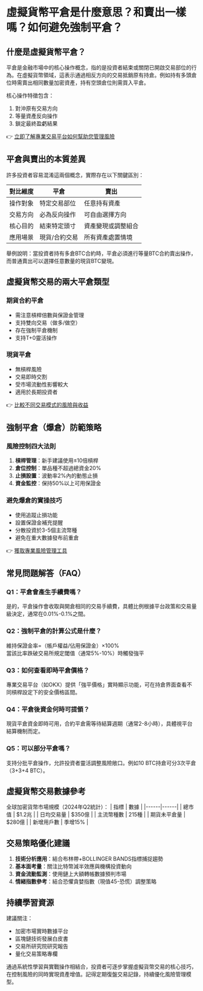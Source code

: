 # 虛擬貨幣平倉是什麼意思？和賣出一樣嗎？如何避免強制平倉？

## 什麼是虛擬貨幣平倉？

平倉是金融市場中的核心操作概念，指的是投資者結束或關閉已開啟交易部位的行為。在虛擬貨幣領域，這表示通過相反方向的交易抵銷原有持倉。例如持有多頭倉位時需賣出相同數量加密資產，持有空頭倉位則需買入平倉。

核心操作特徵包含：
1. 對沖原有交易方向
2. 等量資產反向操作
3. 鎖定最終盈虧結果

👉 [立即了解專業交易平台如何幫助您管理風險](https://bit.ly/okx_welcome)

## 平倉與賣出的本質差異

許多投資者容易混淆這兩個概念，實際存在以下關鍵區別：

| 對比維度 | 平倉 | 賣出 |
|---------|------|------|
| 操作對象 | 特定交易部位 | 任意持有資產 |
| 交易方向 | 必為反向操作 | 可自由選擇方向 |
| 核心目的 | 結束特定頭寸 | 資產變現或調整組合 |
| 應用場景 | 現貨/合約交易 | 所有資產處置情境 |

舉例說明：當投資者持有多倉BTC合約時，平倉必須進行等量BTC合約賣出操作，而普通賣出可以選擇任意數量的現貨BTC變現。

## 虛擬貨幣交易的兩大平倉類型

### 期貨合約平倉
- 需注意槓桿倍數與保證金管理
- 支持雙向交易（做多/做空）
- 存在強制平倉機制
- 支持T+0靈活操作

### 現貨平倉
- 無槓桿風險
- 交易即時交割
- 受市場流動性影響較大
- 適用於長期投資者

👉 [比較不同交易模式的風險與收益](https://bit.ly/okx_welcome)

## 強制平倉（爆倉）防範策略

### 風險控制四大法則
1. **槓桿管理**：新手建議使用≤10倍槓桿
2. **倉位控制**：單品種不超過總資金20%
3. **止損設置**：波動率2%內的動態止損
4. **資金監控**：保持50%以上可用保證金

### 避免爆倉的實操技巧
- 使用追蹤止損功能
- 設置保證金補充提醒
- 分散投資於3-5個主流幣種
- 避免在重大數據發布前重倉

👉 [獲取專業風險管理工具](https://bit.ly/okx_welcome)

## 常見問題解答（FAQ）

### Q1：平倉會產生手續費嗎？
是的，平倉操作會收取與開倉相同的交易手續費，具體比例根據平台政策和交易量級決定，通常在0.01%-0.1%之間。

### Q2：強制平倉的計算公式是什麼？
維持保證金率=（帳戶權益/佔用保證金）×100%  
當該比率跌破交易所規定閾值（通常5%-10%）時觸發強平

### Q3：如何查看即時平倉價格？
專業交易平台（如OKX）提供「強平價格」實時顯示功能，可在持倉界面查看不同槓桿設定下的安全價格區間。

### Q4：平倉後資金何時可提領？
現貨平倉資金即時可用，合約平倉需等待結算週期（通常2-8小時），具體視平台結算機制而定。

### Q5：可以部分平倉嗎？
支持分批平倉操作，允許投資者靈活調整風險敞口。例如10 BTC持倉可分3次平倉（3+3+4 BTC）。

## 虛擬貨幣交易數據參考

全球加密貨幣市場規模（2024年Q2統計）：
| 指標 | 數據 |
|------|------|
| 總市值 | $1.2兆 |
| 日均交易量 | $350億 |
| 主流幣種數 | 215種 |
| 期貨未平倉量 | $280億 |
| 新增用戶數 | 季增15% |

## 交易策略優化建議

1. **技術分析應用**：結合布林帶+BOLLINGER BANDS指標捕捉趨勢
2. **基本面考量**：關注比特幣減半效應與機構投資動向
3. **資金流動監測**：使用鏈上大額轉帳數據預判市場
4. **情緒指數參考**：結合恐懼貪婪指數（現值45-恐慌）調整策略

## 持續學習資源

建議關注：
- 加密市場實時數據平台
- 區塊鏈技術發展白皮書
- 交易所研究院研究報告
- 量化交易策略專欄

通過系統性學習與實戰操作相結合，投資者可逐步掌握虛擬貨幣交易的核心技巧，在控制風險的同時實現資產增值。記得定期復盤交易記錄，持續優化風險管理模型。